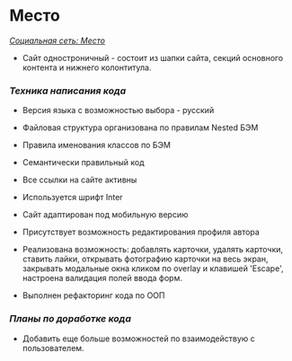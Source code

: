 # **Место**

_[Социальная сеть: Место](https://petyalobachev.github.io/mesto/index.html)_

- Сайт одностроничный - cостоит из шапки сайта,
  секций основного контента и нижнего колонтитула.

### _Техника написания кода_

- Версия языка с возможностью выбора - русский
- Файловая структура организована по правилам Nested БЭМ
- Правила именования классов по БЭМ
- Семантически правильный код
- Все ссылки на сайте активны
- Используется шрифт Inter
- Сайт адаптирован под мобильную версию
- Присутствует возможность редактирования профиля автора
- Реализована возможность:
  добавлять карточки,
  удалять карточки,
  ставить лайки,
  открывать фотографию карточки на весь экран,
  закрывать модальные окна кликом по overlay и клавишей 'Escape',
  настроена валидация полей ввода форм.

- Выполнен рефакторинг кода по ООП




### _Планы по доработке кода_

- Добавить еще больше возможностей по взаимодействую с пользователем.
